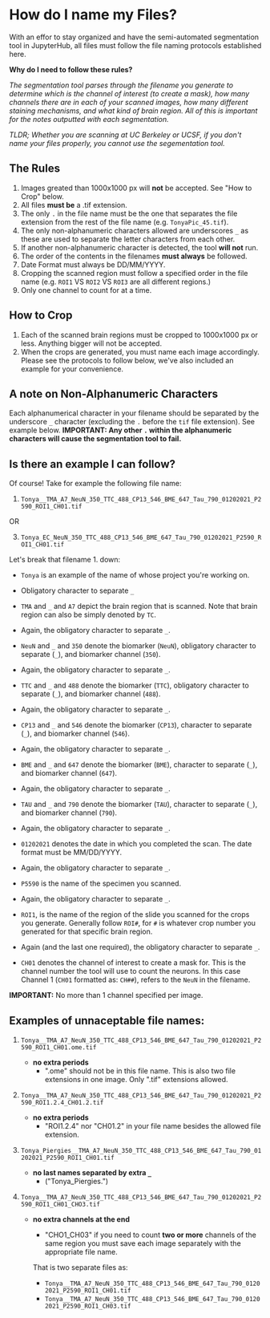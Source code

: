 # How do I name my Files?

With an effor to stay organized and have the semi-automated segmentation tool in JupyterHub, all files must follow the file naming protocols established here. 

**Why do I need to follow these rules?**

*The segmentation tool parses through the filename you generate to determine which is the channel of interest (to create a mask), how many channels there are in each of your scanned images, how many different staining mechanisms, and what kind of brain region. All of this is important for the notes outputted with each segmentation.*

*TLDR; Whether you are scanning at UC Berkeley or UCSF, if you don't name your files properly, you cannot use the segementation tool.*


## The Rules

1. Images greated than 1000x1000 px will **not** be accepted. See "How to Crop" below. 
2. All files **must be** a .tif extension.
3. The only `.` in the file name must be the one that separates the file extension from the rest of the file name (e.g. `TonyaPic_45.tif`).
4. The only non-alphanumeric characters allowed are underscores `_` as these are used to separate the letter characters from each other.
5. If another non-alphanumeric character is detected, the tool **will not** run. 
6. The order of the contents in the filenames **must always** be followed.
7. Date Format must always be DD/MM/YYYY.
8. Cropping the scanned region must follow a specified order in the file name (e.g. `ROI1` VS `ROI2` VS `ROI3` are all different regions.)
9. Only one channel to count for at a time. 


## How to Crop

1. Each of the scanned brain regions must be cropped to 1000x1000 px or less. Anything bigger will not be accepted.
2. When the crops are generated, you must name each image accordingly. Please see the protocols to follow below, we've also included an example for your convenience. 


## A note on Non-Alphanumeric Characters

Each alphanumerical character in your filename should be separated by the underscore `_` character (excluding the `.` before the `tif` file extension). See example below.
**IMPORTANT: Any other `.` within the alphanumeric characters will cause the segmentation tool to fail.**


## Is there an example I can follow?

Of course! 
Take for example the following file name:

1. `Tonya__TMA_A7_NeuN_350_TTC_488_CP13_546_BME_647_Tau_790_01202021_P2590_ROI1_CH01.tif`

OR

3. `Tonya_EC_NeuN_350_TTC_488_CP13_546_BME_647_Tau_790_01202021_P2590_ROI1_CH01.tif`

Let's break that filename 1. down:

- `Tonya` is an example of the name of whose project you're working on.
 
- Obligatory character to separate `_`

- `TMA` and `_` and `A7` depict the brain region that is scanned. Note that brain region can also be simply denoted by `TC`.
 
- Again, the obligatory character to separate `_`.

- `NeuN` and `_` and `350` denote the biomarker (`NeuN`), obligatory character to separate (`_`), and biomarker channel (`350`).

- Again, the obligatory character to separate `_`.

- `TTC` and `_` and `488` denote the biomarker (`TTC`), obligatory character to separate (`_`), and biomarker channel (`488`).

- Again, the obligatory character to separate `_`.

- `CP13` and `_` and `546` denote the biomarker (`CP13`), character to separate (`_`), and biomarker channel (`546`).

- Again, the obligatory character to separate `_`.

- `BME` and `_` and `647` denote the biomarker (`BME`), character to separate (`_`), and biomarker channel (`647`).

- Again, the obligatory character to separate `_`.

- `TAU` and `_` and `790` denote the biomarker (`TAU`), character to separate (`_`), and biomarker channel (`790`).

- Again, the obligatory character to separate `_`.

- `01202021` denotes the date in which you completed the scan. The date format must be MM/DD/YYYY.

- Again, the obligatory character to separate `_`.

- `P5590` is the name of the specimen you scanned.

- Again, the obligatory character to separate `_`.

- `ROI1`, is the name of the region of the slide you scanned for the crops you generate. Generally follow `ROI#`, for `#` is whatever crop number you generated for that specific brain region.

- Again (and the last one required), the obligatory character to separate `_`.

- `CH01` denotes the channel of interest to create a mask for. This is the channel number the tool will use to count the neurons. In this case Channel 1 (`CH01` formatted as: `CH##`), refers to the `NeuN` in the filename. 

**IMPORTANT:** No more than 1 channel specified per image. 

## Examples of unnaceptable file names:

1. `Tonya__TMA_A7_NeuN_350_TTC_488_CP13_546_BME_647_Tau_790_01202021_P2590_ROI1_CH01.ome.tif`

    - **no extra periods**
      - ".ome" should not be in this file name. This is also two file extensions in one image. Only ".tif" extensions allowed.

2. `Tonya__TMA_A7_NeuN_350_TTC_488_CP13_546_BME_647_Tau_790_01202021_P2590_ROI1.2.4_CH01.2.tif`

     - **no extra periods**
       - "ROI1.2.4" nor "CH01.2" in your file name besides the allowed file extension. 

3. `Tonya_Piergies__TMA_A7_NeuN_350_TTC_488_CP13_546_BME_647_Tau_790_01202021_P2590_ROI1_CH01.tif`

    - **no last names separated by extra `_`** 
      - ("Tonya_Piergies.")

4. `Tonya__TMA_A7_NeuN_350_TTC_488_CP13_546_BME_647_Tau_790_01202021_P2590_ROI1_CH01_CHO3.tif`

    - **no extra channels at the end**
      - "CHO1_CH03" if you need to count **two or more** channels of the same region you must save each image separately with the  appropriate file name. 

      That is two separate files as:

         - `Tonya__TMA_A7_NeuN_350_TTC_488_CP13_546_BME_647_Tau_790_01202021_P2590_ROI1_CH01.tif`
         - `Tonya__TMA_A7_NeuN_350_TTC_488_CP13_546_BME_647_Tau_790_01202021_P2590_ROI1_CH03.tif`
